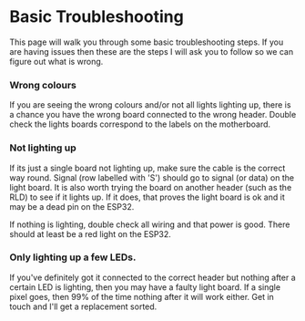 # Basic Troubleshooting

This page will walk you through some basic troubleshooting steps. If you are having issues then these are the steps I will ask you to follow so we can figure out what is wrong.

### Wrong colours
If you are seeing the wrong colours and/or not all lights lighting up, there is a chance you have the wrong board connected to the wrong header. Double check the lights boards correspond to the labels on the motherboard.

### Not lighting up

If its just a single board not lighting up, make sure the cable is the correct way round. Signal (row labelled with 'S') should go to signal (or data) on the light board. It is also worth trying the board on another header (such as the RLD) to see if it lights up. If it does, that proves the light board is ok and it may be a dead pin on the ESP32. 

If nothing is lighting, double check all wiring and that power is good. There should at least be a red light on the ESP32. 

### Only lighting up a few LEDs.

If you've definitely got it connected to the correct header but nothing after a certain LED is lighting, then you may have a faulty light board. If a single pixel goes, then 99% of the time nothing after it will work either. Get in touch and I'll get a replacement sorted.